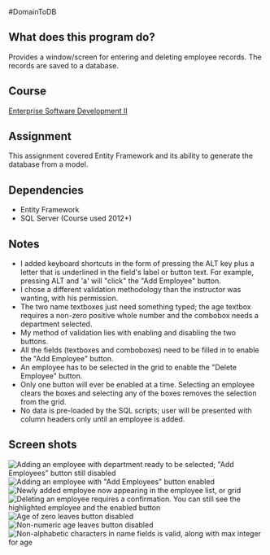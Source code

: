 #DomainToDB

## What does this program do?
Provides a window/screen for entering and deleting employee records. The records are saved to a database.

## Course
[Enterprise Software Development II](https://www.bellevuecollege.edu/classes/All/PROG/210)

## Assignment
This assignment covered Entity Framework and its ability to generate the database from a model.

## Dependencies
- Entity Framework
- SQL Server (Course used 2012+)

## Notes
- I added keyboard shortcuts in the form of pressing the ALT key plus a letter that is underlined in the field's label
  or button text. For example, pressing ALT and 'a' will "click" the "Add Employee" button.
- I chose a different validation methodology than the instructor was wanting, with his permission.
- The two name textboxes just need something typed; the age textbox requires a non-zero positive whole number and the
  combobox needs a department selected.
- My method of validation lies with enabling and disabling the two buttons.
- All the fields (textboxes and comboboxes) need to be filled in to enable the "Add Employee" button.
- An employee has to be selected in the grid to enable the "Delete Employee" button.
- Only one button will ever be enabled at a time. Selecting an employee clears the boxes and selecting any of the boxes
  removes the selection from the grid.
- No data is pre-loaded by the SQL scripts; user will be presented with column headers only until an employee is added.

## Screen shots
![Adding an employee with department ready to be selected; "Add Employees" button still disabled](screenshots/partial.JPG)
![Adding an employee with "Add Employees" button enabled](screenshots/adding.JPG)
![Newly added employee now appearing in the employee list, or grid](screenshots/added.JPG)
![Deleting an employee requires a confirmation. You can still see the highlighted employee and the enabled button](screenshots/deleting.JPG)
![Age of zero leaves button disabled](screenshots/zero.JPG)
![Non-numeric age leaves button disabled](screenshots/unknown.JPG)
![Non-alphabetic characters in name fields is valid, along with max integer for age](screenshots/nonalpha.JPG)
